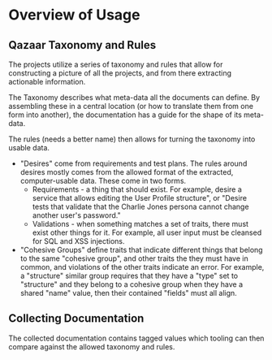 # Overview of Usage

## Qazaar Taxonomy and Rules

The projects utilize a series of taxonomy and rules that allow for constructing a picture of all the projects, and from there extracting actionable information.

The Taxonomy describes what meta-data all the documents can define.  By assembling these in a central location (or how to translate them from one form into another), the documentation has a guide for the shape of its meta-data.

The rules (needs a better name) then allows for turning the taxonomy into usable data.

* "Desires" come from requirements and test plans.  The rules around desires mostly comes from the allowed format of the extracted, computer-usable data.  These come in two forms.
    * Requirements - a thing that should exist.  For example, desire a service that allows editing the User Profile structure", or "Desire tests that validate that the Charlie Jones persona cannot change another user's password."
    * Validations - when something matches a set of traits, there must exist other things for it.  For example, all user input must be cleansed for SQL and XSS injections.
* "Cohesive Groups" define traits that indicate different things that belong to the same "cohesive group", and other traits the they must have in common, and violations of the other traits indicate an error.  For example, a "structure" similar group requires that they have a "type" set to "structure" and they belong to a cohesive group when they have a shared "name" value, then their contained "fields" must all align.

## Collecting Documentation

The collected documentation contains tagged values which tooling can then compare against the allowed taxonomy and rules.
